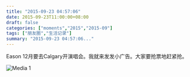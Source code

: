 ```yaml
---
title: "2015-09-23 04:57:06"
date: 2015-09-23T11:00:00+08:00
draft: false
categories: ["moments","2015","2015-09"]
tags: ["朋友圈","生活记录"]
summary: "2015-09-23 04:57:06..."
---
```


Eason 12月要去Calgary开演唱会。我就来发发小广告。大家要抢票地赶紧抢。

![Media 1](/Moments/photos/2015-09-23/201509230457060.jpg)

